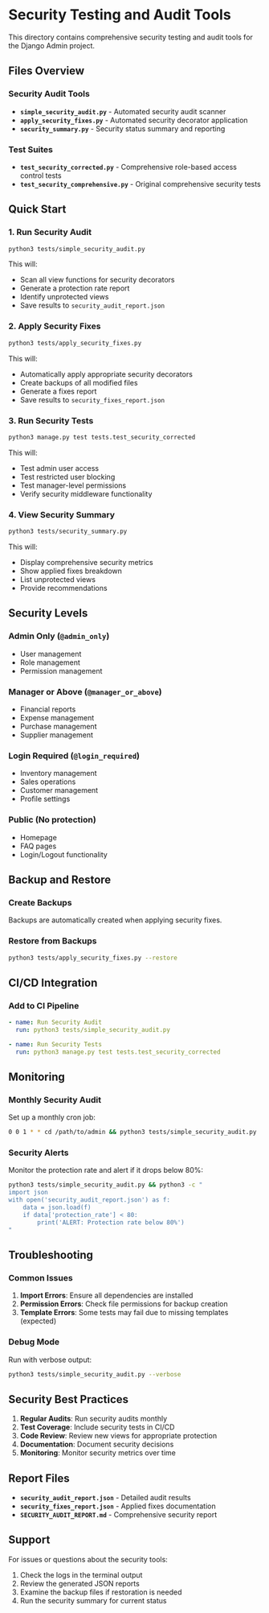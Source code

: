 # Security Testing and Audit Tools

This directory contains comprehensive security testing and audit tools for the Django Admin project.

## Files Overview

### Security Audit Tools
- **`simple_security_audit.py`** - Automated security audit scanner
- **`apply_security_fixes.py`** - Automated security decorator application
- **`security_summary.py`** - Security status summary and reporting

### Test Suites
- **`test_security_corrected.py`** - Comprehensive role-based access control tests
- **`test_security_comprehensive.py`** - Original comprehensive security tests

## Quick Start

### 1. Run Security Audit
```bash
python3 tests/simple_security_audit.py
```
This will:
- Scan all view functions for security decorators
- Generate a protection rate report
- Identify unprotected views
- Save results to `security_audit_report.json`

### 2. Apply Security Fixes
```bash
python3 tests/apply_security_fixes.py
```
This will:
- Automatically apply appropriate security decorators
- Create backups of all modified files
- Generate a fixes report
- Save results to `security_fixes_report.json`

### 3. Run Security Tests
```bash
python3 manage.py test tests.test_security_corrected
```
This will:
- Test admin user access
- Test restricted user blocking
- Test manager-level permissions
- Verify security middleware functionality

### 4. View Security Summary
```bash
python3 tests/security_summary.py
```
This will:
- Display comprehensive security metrics
- Show applied fixes breakdown
- List unprotected views
- Provide recommendations

## Security Levels

### Admin Only (`@admin_only`)
- User management
- Role management
- Permission management

### Manager or Above (`@manager_or_above`)
- Financial reports
- Expense management
- Purchase management
- Supplier management

### Login Required (`@login_required`)
- Inventory management
- Sales operations
- Customer management
- Profile settings

### Public (No protection)
- Homepage
- FAQ pages
- Login/Logout functionality

## Backup and Restore

### Create Backups
Backups are automatically created when applying security fixes.

### Restore from Backups
```bash
python3 tests/apply_security_fixes.py --restore
```

## CI/CD Integration

### Add to CI Pipeline
```yaml
- name: Run Security Audit
  run: python3 tests/simple_security_audit.py

- name: Run Security Tests
  run: python3 manage.py test tests.test_security_corrected
```

## Monitoring

### Monthly Security Audit
Set up a monthly cron job:
```bash
0 0 1 * * cd /path/to/admin && python3 tests/simple_security_audit.py
```

### Security Alerts
Monitor the protection rate and alert if it drops below 80%:
```bash
python3 tests/simple_security_audit.py && python3 -c "
import json
with open('security_audit_report.json') as f:
    data = json.load(f)
    if data['protection_rate'] < 80:
        print('ALERT: Protection rate below 80%')
"
```

## Troubleshooting

### Common Issues

1. **Import Errors**: Ensure all dependencies are installed
2. **Permission Errors**: Check file permissions for backup creation
3. **Template Errors**: Some tests may fail due to missing templates (expected)

### Debug Mode
Run with verbose output:
```bash
python3 tests/simple_security_audit.py --verbose
```

## Security Best Practices

1. **Regular Audits**: Run security audits monthly
2. **Test Coverage**: Include security tests in CI/CD
3. **Code Review**: Review new views for appropriate protection
4. **Documentation**: Document security decisions
5. **Monitoring**: Monitor security metrics over time

## Report Files

- **`security_audit_report.json`** - Detailed audit results
- **`security_fixes_report.json`** - Applied fixes documentation
- **`SECURITY_AUDIT_REPORT.md`** - Comprehensive security report

## Support

For issues or questions about the security tools:
1. Check the logs in the terminal output
2. Review the generated JSON reports
3. Examine the backup files if restoration is needed
4. Run the security summary for current status
